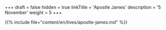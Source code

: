 +++
draft = false
hidden = true
linkTitle = 'Apostle James'
description = '5 November'
weight = 5
+++

{{% include file="content/en/lives/apostle-james.md" %}}
